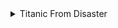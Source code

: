 <details>
<summary>Titanic From Disaster</summary>

#### DDA

| Variable | Definition | Key | 분석가 의견 |
| --- | --- | --- | --- |
| survival | Survival | 0 = No, 1 = Yes | 범주형, 확인 결과 데이터 타입이 결정됨. |
| pclass | Ticket class | 1 = 1st, 2 = 2nd, 3 = 3rd | 범주형, 수치값으로 해석되지 않고 등급을 나타내기 때문, 객실 등급 별로 살아남은 사람들 분석가능  |
| sex | Sex | | 남자 여자 별로 살아남은 사람 분석 가능 | 범주형, 수치값으로 해석되지 않고 등급을 나타내기 때문 |
| Age | Age in years | 22.0, 38.0, 26.0, 35.0 | 수치형, 나이대 별로 살아남은 사람 분석 가능 |
| sibsp | # of siblings / spouses aboard the Titanic | 1, 1, 0, 1, 0 | 숫자형, 형제자매/배우자의 수를 정수 값으로 수치형 데이터 타입 |
| parch | # of parents / children aboard the Titanic | 0, 0, 0, 0, 0, | 숫자형, 부모/자녀의 수를 정수 값으로 나타냄 수치형 데이터 타입 |
| ticket | Ticket number | A/5 21171, PC 17599, STON/O2. 3101282 | 범주형 데이터 타입에 해당함 |
| fare | Passenger fare | 7.2500, 71.2833, 7.9250, | 지불한 요금을 나타냄 수치형 데이터 타입 |
| cabin | Cabin number |NaN, C85, NaN, C123 | 객실 번호를 나타내기 위한 문자열 범주형 데이터 타입 |
| embarked | Port of Embarkation | C = Cherbourg, Q = Queenstown, S = Southampton | 승객이 탑승한 항구를 나타내기 위한 문자열 범주형 데이터 타입|

</details>
